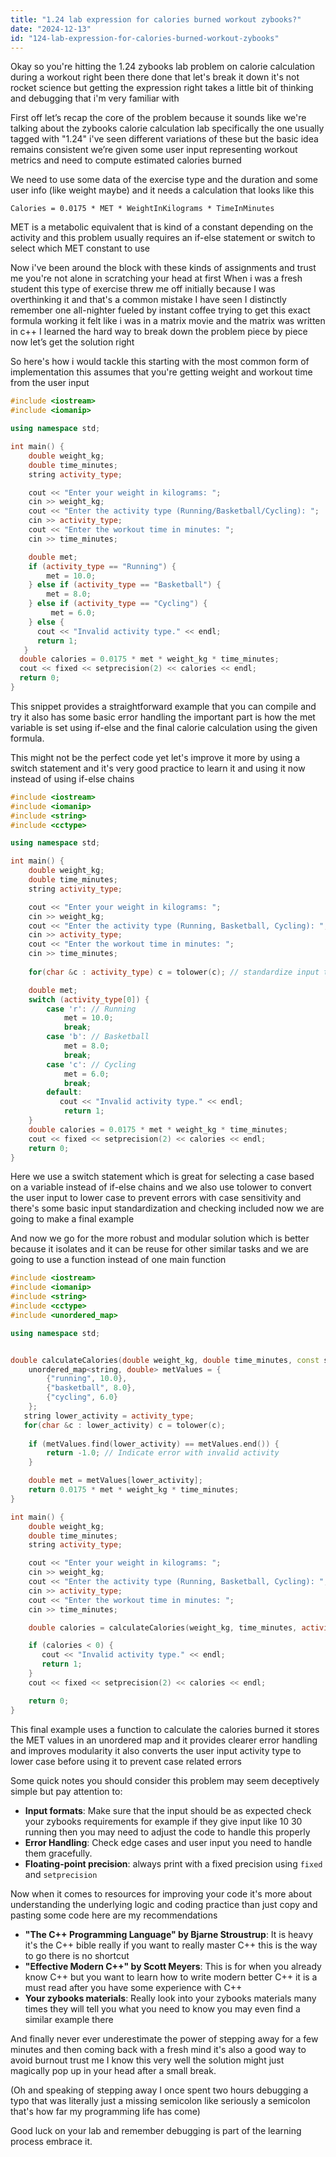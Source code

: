 ```yaml
---
title: "1.24 lab expression for calories burned workout zybooks?"
date: "2024-12-13"
id: "124-lab-expression-for-calories-burned-workout-zybooks"
---
```


Okay so you're hitting the 1.24 zybooks lab problem on calorie calculation during a workout right been there done that let's break it down it's not rocket science but getting the expression right takes a little bit of thinking and debugging that i'm very familiar with

First off let’s recap the core of the problem because it sounds like we're talking about the zybooks calorie calculation lab specifically the one usually tagged with "1.24" i've seen different variations of these but the basic idea remains consistent we’re given some user input representing workout metrics and need to compute estimated calories burned

We need to use some data of the exercise type and the duration and some user info (like weight maybe) and it needs a calculation that looks like this

`Calories = 0.0175 * MET * WeightInKilograms * TimeInMinutes`

MET is a metabolic equivalent that is kind of a constant depending on the activity and this problem usually requires an if-else statement or switch to select which MET constant to use

Now i've been around the block with these kinds of assignments and trust me you're not alone in scratching your head at first When i was a fresh student this type of exercise threw me off initially because I was overthinking it and that's a common mistake I have seen I distinctly remember one all-nighter fueled by instant coffee trying to get this exact formula working it felt like i was in a matrix movie and the matrix was written in c++ I learned the hard way to break down the problem piece by piece now let’s get the solution right

So here's how i would tackle this starting with the most common form of implementation this assumes that you're getting weight and workout time from the user input

```cpp
#include <iostream>
#include <iomanip>

using namespace std;

int main() {
    double weight_kg;
    double time_minutes;
    string activity_type;

    cout << "Enter your weight in kilograms: ";
    cin >> weight_kg;
    cout << "Enter the activity type (Running/Basketball/Cycling): ";
    cin >> activity_type;
    cout << "Enter the workout time in minutes: ";
    cin >> time_minutes;

    double met;
    if (activity_type == "Running") {
        met = 10.0;
    } else if (activity_type == "Basketball") {
        met = 8.0;
    } else if (activity_type == "Cycling") {
         met = 6.0;
    } else {
      cout << "Invalid activity type." << endl;
      return 1;
   }
  double calories = 0.0175 * met * weight_kg * time_minutes;
  cout << fixed << setprecision(2) << calories << endl;
  return 0;
}
```
This snippet provides a straightforward example that you can compile and try it also has some basic error handling the important part is how the met variable is set using if-else and the final calorie calculation using the given formula.

This might not be the perfect code yet let's improve it more by using a switch statement and it's very good practice to learn it and using it now instead of using if-else chains

```cpp
#include <iostream>
#include <iomanip>
#include <string>
#include <cctype>

using namespace std;

int main() {
    double weight_kg;
    double time_minutes;
    string activity_type;

    cout << "Enter your weight in kilograms: ";
    cin >> weight_kg;
    cout << "Enter the activity type (Running, Basketball, Cycling): ";
    cin >> activity_type;
    cout << "Enter the workout time in minutes: ";
    cin >> time_minutes;
    
    for(char &c : activity_type) c = tolower(c); // standardize input to lowercase

    double met;
    switch (activity_type[0]) {
        case 'r': // Running
            met = 10.0;
            break;
        case 'b': // Basketball
            met = 8.0;
            break;
        case 'c': // Cycling
            met = 6.0;
            break;
        default:
           cout << "Invalid activity type." << endl;
            return 1;
    }
    double calories = 0.0175 * met * weight_kg * time_minutes;
    cout << fixed << setprecision(2) << calories << endl;
    return 0;
}
```

Here we use a switch statement which is great for selecting a case based on a variable instead of if-else chains and we also use tolower to convert the user input to lower case to prevent errors with case sensitivity and there's some basic input standardization and checking included now we are going to make a final example

And now we go for the more robust and modular solution which is better because it isolates and it can be reuse for other similar tasks and we are going to use a function instead of one main function
```cpp
#include <iostream>
#include <iomanip>
#include <string>
#include <cctype>
#include <unordered_map>

using namespace std;


double calculateCalories(double weight_kg, double time_minutes, const string& activity_type) {
    unordered_map<string, double> metValues = {
        {"running", 10.0},
        {"basketball", 8.0},
        {"cycling", 6.0}
    };
   string lower_activity = activity_type;
   for(char &c : lower_activity) c = tolower(c);
    
    if (metValues.find(lower_activity) == metValues.end()) {
        return -1.0; // Indicate error with invalid activity
    }

    double met = metValues[lower_activity];
    return 0.0175 * met * weight_kg * time_minutes;
}

int main() {
    double weight_kg;
    double time_minutes;
    string activity_type;

    cout << "Enter your weight in kilograms: ";
    cin >> weight_kg;
    cout << "Enter the activity type (Running, Basketball, Cycling): ";
    cin >> activity_type;
    cout << "Enter the workout time in minutes: ";
    cin >> time_minutes;

    double calories = calculateCalories(weight_kg, time_minutes, activity_type);

    if (calories < 0) {
       cout << "Invalid activity type." << endl;
       return 1;
    }
    cout << fixed << setprecision(2) << calories << endl;

    return 0;
}
```
This final example uses a function to calculate the calories burned it stores the MET values in an unordered map and it provides clearer error handling and improves modularity it also converts the user input activity type to lower case before using it to prevent case related errors

Some quick notes you should consider this problem may seem deceptively simple but pay attention to:

*   **Input formats**:  Make sure that the input should be as expected check your zybooks requirements for example if they give input like 10 30 running then you may need to adjust the code to handle this properly
*  **Error Handling**: Check edge cases and user input you need to handle them gracefully.
*  **Floating-point precision**: always print with a fixed precision using `fixed` and `setprecision`

Now when it comes to resources for improving your code it's more about understanding the underlying logic and coding practice than just copy and pasting some code here are my recommendations

*   **"The C++ Programming Language" by Bjarne Stroustrup**:  It is heavy it's the C++ bible really if you want to really master C++ this is the way to go there is no shortcut
*   **"Effective Modern C++" by Scott Meyers**: This is for when you already know C++ but you want to learn how to write modern better C++ it is a must read after you have some experience with C++
*   **Your zybooks materials**:  Really look into your zybooks materials many times they will tell you what you need to know you may even find a similar example there

And finally never ever underestimate the power of stepping away for a few minutes and then coming back with a fresh mind it's also a good way to avoid burnout trust me I know this very well the solution might just magically pop up in your head after a small break.

(Oh and speaking of stepping away I once spent two hours debugging a typo that was literally just a missing semicolon like seriously a semicolon that's how far my programming life has come)

Good luck on your lab and remember debugging is part of the learning process embrace it.
